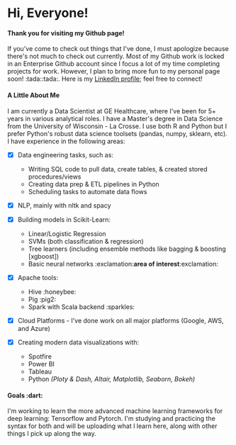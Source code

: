 <h1>Hi, Everyone!</h1> 

<h4>Thank you for visiting my Github page!</h4>


<p>If you've come to check out things that I've done, I must apologize because there's not much to check out currently. Most of my Github work is locked in an Enterprise Github account since I focus a lot of my time completing projects for work. However, I plan to bring more fun to my personal page soon! :tada::tada:. Here is my <a href="https://www.linkedin.com/in/lucas-newkirk/" target="_blank">LinkedIn profile</a>; feel free to connect!</p> 

<h4>A Little About Me</h4>
<p>
I am currently a Data Scientist at GE Healthcare, where I've been for 5+ years in various analytical roles. I have a Master's degree in Data Science from the University of Wisconsin - La Crosse. I use both R and Python but I prefer Python's robust data science toolsets (pandas, numpy, sklearn, etc). I have experience in the following areas:
  
- [x] Data engineering tasks, such as:
  <ul>
  <li>Writing SQL code to pull data, create tables, & created stored procedures/views</li>
  <li>Creating data prep & ETL pipelines in Python</li>
  <li>Scheduling tasks to automate data flows</li>
  </ul>
  
- [x] NLP, mainly with nltk and spacy
- [x] Building models in Scikit-Learn:
  <ul>
  <li>Linear/Logistic Regression</li>
  <li>SVMs (both classification & regression)</li>
  <li>Tree learners (including ensemble methods like bagging & boosting [xgboost])</li>
  <li>Basic neural networks  :exclamation:<b>area of interest</b>:exclamation:</li>
  </ul>
  
- [x] Apache tools:
  <ul>
  <li>Hive  :honeybee:</li>
  <li>Pig  :pig2:</li>
  <li>Spark with Scala backend  :sparkles:</li>
  </ul>
  
- [x] Cloud Platforms - I've done work on all major platforms (Google, AWS, and Azure)

- [x] Creating modern data visualizations with:
  <ul>
  <li>Spotfire</li>
  <li>Power BI</li>
  <li>Tableau</li>
  <li>Python <i>(Ploty & Dash, Altair, Matplotlib, Seaborn, Bokeh)</i></li>
  </ul>
  
</p>


<h4>Goals  :dart:</h4>
<p>I'm working to learn the more advanced machine learning frameworks for deep learning: Tensorflow and Pytorch. I'm studying and practicing the syntax for both and will be uploading what I learn here, along with other things I pick up along the way.</p>
